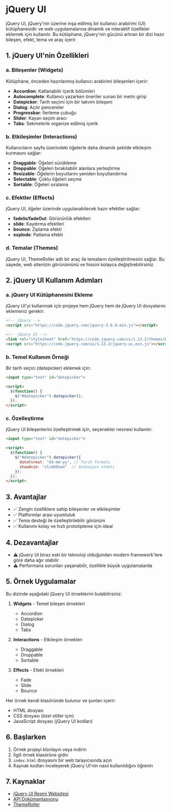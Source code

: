 # jQuery UI

jQuery UI, jQuery'nin üzerine inşa edilmiş bir kullanıcı arabirimi (UI) kütüphanesidir ve web uygulamalarına dinamik ve interaktif özellikler eklemek için kullanılır. Bu kütüphane, jQuery'nin gücünü artıran bir dizi hazır bileşen, efekt, tema ve araç içerir.

## 1. jQuery UI'nin Özellikleri

### a. Bileşenler (Widgets)

Kütüphane, önceden hazırlanmış kullanıcı arabirimi bileşenleri içerir:

- **Accordion**: Katlanabilir içerik bölümleri
- **Autocomplete**: Kullanıcı yazarken öneriler sunan bir metin girişi
- **Datepicker**: Tarih seçimi için bir takvim bileşeni
- **Dialog**: Açılır pencereler
- **Progressbar**: İlerleme çubuğu
- **Slider**: Kayan seçim aracı
- **Tabs**: Sekmelerle organize edilmiş içerik

### b. Etkileşimler (Interactions)

Kullanıcıların sayfa üzerindeki öğelerle daha dinamik şekilde etkileşim kurmasını sağlar:

- **Draggable**: Öğeleri sürükleme
- **Droppable**: Öğeleri bırakılabilir alanlara yerleştirme
- **Resizable**: Öğelerin boyutlarını yeniden boyutlandırma
- **Selectable**: Çoklu öğeleri seçme
- **Sortable**: Öğeleri sıralama

### c. Efektler (Effects)

jQuery UI, öğeler üzerinde uygulanabilecek hazır efektler sağlar:

- **fadeIn/fadeOut**: Görünürlük efektleri
- **slide**: Kaydırma efektleri
- **bounce**: Zıplama efekti
- **explode**: Patlama efekti

### d. Temalar (Themes)

jQuery UI, ThemeRoller adlı bir araç ile temaların özelleştirilmesini sağlar. Bu sayede, web sitenizin görünümünü ve hissini kolayca değiştirebilirsiniz.

## 2. jQuery UI Kullanım Adımları

### a. jQuery UI Kütüphanesini Ekleme

jQuery UI'yi kullanmak için projeye hem jQuery hem de jQuery UI dosyalarını eklemeniz gerekir:

```html
<!-- jQuery -->
<script src="https://code.jquery.com/jquery-3.6.0.min.js"></script>

<!-- jQuery UI -->
<link rel="stylesheet" href="https://code.jquery.com/ui/1.13.2/themes/base/jquery-ui.css">
<script src="https://code.jquery.com/ui/1.13.2/jquery-ui.min.js"></script>
```

### b. Temel Kullanım Örneği

Bir tarih seçici (datepicker) eklemek için:

```html
<input type="text" id="datepicker">

<script>
  $(function() {
    $("#datepicker").datepicker();
  });
</script>
```

### c. Özelleştirme

jQuery UI bileşenlerini özelleştirmek için, seçenekler nesnesi kullanılır:

```html
<input type="text" id="datepicker">

<script>
  $(function() {
    $("#datepicker").datepicker({
      dateFormat: "dd-mm-yy", // Tarih formatı
      showAnim: "slideDown"  // Animasyon efekti
    });
  });
</script>
```

## 3. Avantajlar

- ✅ Zengin özelliklere sahip bileşenler ve etkileşimler
- ✅ Platformlar arası uyumluluk
- ✅ Tema desteği ile özelleştirilebilir görünüm
- ✅ Kullanımı kolay ve hızlı prototipleme için ideal

## 4. Dezavantajlar

- ⚠️ jQuery UI biraz eski bir teknoloji olduğundan modern framework'lere göre daha ağır olabilir
- ⚠️ Performans sorunları yaşanabilir, özellikle büyük uygulamalarda

## 5. Örnek Uygulamalar

Bu dizinde aşağıdaki jQuery UI örneklerini bulabilirsiniz:

1. **Widgets** - Temel bileşen örnekleri
   - Accordion
   - Datepicker
   - Dialog
   - Tabs

2. **Interactions** - Etkileşim örnekleri
   - Draggable
   - Droppable
   - Sortable

3. **Effects** - Efekt örnekleri
   - Fade
   - Slide
   - Bounce

Her örnek kendi klasöründe bulunur ve şunları içerir:
- HTML dosyası
- CSS dosyası (özel stiller için)
- JavaScript dosyası (jQuery UI kodları)

## 6. Başlarken

1. Örnek projeyi klonlayın veya indirin
2. İlgili örnek klasörüne gidin
3. `index.html` dosyasını bir web tarayıcısında açın
4. Kaynak kodları inceleyerek jQuery UI'nin nasıl kullanıldığını öğrenin

## 7. Kaynaklar

- [jQuery UI Resmi Websitesi](https://jqueryui.com/)
- [API Dokümantasyonu](https://api.jqueryui.com/)
- [ThemeRoller](https://jqueryui.com/themeroller/)